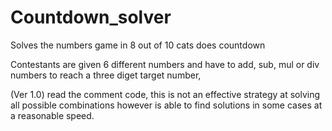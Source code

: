 # Countdown_solver
Solves the numbers game in 8 out of 10 cats does countdown



Contestants are given 6 different numbers and have to add, sub, mul or div numbers to reach a three diget target number,

(Ver 1.0) read the comment code, this is not an effective strategy at solving all possible combinations however is able to find solutions in some cases at a reasonable speed.
